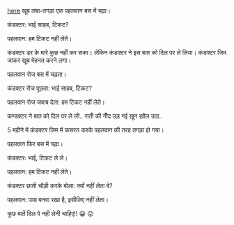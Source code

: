 [here](hindi/Akshay_Kumar/akshay_kumar.md)
खूब लंबा-तगड़ा एक पहलवान बस में चढ़ा।

कंडक्टर: भाई साहब, टिकट?

पहलवान: हम टिकट नहीं लेते।

कंडक्टर डर के मारे कुछ नहीं कर सका।
लेकिन कंडक्टर ने इस बात को दिल पर ले लिया।
कंडक्टर जिम जाकर खूब मेहनत करने लगा।

पहलवान रोज बस में चढ़ता।

कंडक्टर रोज पूछता: भाई साहब, टिकट?

पहलवान रोज जवाब देता: हम टिकट नहीं लेते।

कण्डक्टर ने बात को दिल पर ले ली..
रातोँ की नीँद उड़ गई
ख़ून ख़ौल उठा..

5 महीने में कंडक्टर ज़िम में कसरत करके पहलवान की तरह तगड़ा हो गया।

पहलवान फिर बस में चढ़ा।

कंडक्टर: भाई, टिकट ले ले।

पहलवान: हम टिकट नहीं लेते।

कंडक्टर छाती चौड़ी करके बोला: क्यों नहीं लेता बे?

पहलवान: पास बनवा रखा है, इसीलिए नहीं लेता।

कुछ बातें दिल पे नही लेनी चाहिए!! 😀 😛